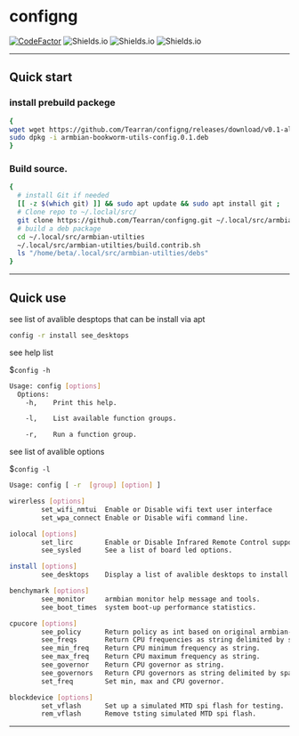 # configng

[![CodeFactor](https://www.codefactor.io/repository/github/tearran/configng/badge)](https://www.codefactor.io/repository/github/tearran/configng)
![Shields.io](https://img.shields.io/github/issues/Tearran/configng)
![Shields.io](https://img.shields.io/github/forks/Tearran/configng)
![Shields.io](https://img.shields.io/github/license/Tearran/configng)

---

## Quick start
### install prebuild packege
```bash
{
wget wget https://github.com/Tearran/configng/releases/download/v0.1-alpha/armbian-bookworm-utils-config.0.1.deb ;
sudo dpkg -i armbian-bookworm-utils-config.0.1.deb
}
```
### Build source.
```bash
{
  # install Git if needed
  [[ -z $(which git) ]] && sudo apt update && sudo apt install git ;
  # Clone repo to ~/.loclal/src/
  git clone https://github.com/Tearran/configng.git ~/.local/src/armbian-utilties ;
  # build a deb package
  cd ~/.local/src/armbian-utilties
  ~/.local/src/armbian-utilties/build.contrib.sh
  ls "/home/beta/.local/src/armbian-utilties/debs"  
}
```

---
## Quick use 
 see list of avalible desptops that can be install via apt
```bash
config -r install see_desktops
```
see help list

$`config -h` 
```bash
Usage: config [options]
  Options:
    -h,    Print this help.

    -l,    List available function groups.

    -r,    Run a function group.
```

see list of avalible options

$`config -l`
```bash
Usage: config [ -r  [group] [option] ]

wirerless [options]
        set_wifi_nmtui  Enable or Disable wifi text user interface
        set_wpa_connect Enable or Disable wifi command line.

iolocal [options]
        set_lirc        Enable or Disable Infrared Remote Control support.
        see_sysled      See a list of board led options.

install [options]
        see_desktops    Display a list of avalible desktops to install.

benchymark [options]
        see_monitor     armbian monitor help message and tools.
        see_boot_times  system boot-up performance statistics.

cpucore [options]
        see_policy      Return policy as int based on original armbian-config logic.
        see_freqs       Return CPU frequencies as string delimited by space.
        see_min_freq    Return CPU minimum frequency as string.
        see_max_freq    Return CPU maximum frequency as string.
        see_governor    Return CPU governor as string.
        see_governors   Return CPU governors as string delimited by space.
        set_freq        Set min, max and CPU governor.

blockdevice [options]
        set_vflash      Set up a simulated MTD spi flash for testing.
        rem_vflash      Remove tsting simulated MTD spi flash.
```

---
<!--
This is a refactoring of [armbian-config](https://github.com/armbian/config) using [Bash Utility](https://labbots.github.io/bash-utility) 
embedded in this project. This allows for functional programming in Bash. Error handling and validation are also included. 
The idea is to provide an API in Bash that can be called from a Command line interface, Text User interface and others.
Why Bash? Well, because it's going to be in every distribution. Striped down distributions 
may not include Python, C/C++, etc. build/runtime environments 



## Coding standards
[Shell Style Guide](https://google.github.io/styleguide/shellguide.html) has some good ideas, 
but fundementally look at the code in lib:
```
# @description Strip characters from the beginning of a string.
#
# @example
#   echo "$(string::lstrip "Hello World!" "He")"
#   #Output
#   llo World!
#
# @arg $1 string The input string.
# @arg $2 string The characters you want to strip.
#
# @exitcode 0  If successful.
# @exitcode 2 Function missing arguments.
#
# @stdout Returns the modified string.
string::lstrip() {
[[ $# -lt 2 ]] && printf "%s: Missing arguments\n" "${FUNCNAME[0]}" && return 2
printf '%s\n' "${1##$2}"
}
```

Functions should follow ~~filename~~::func_name style. Then you can tell just from the name which 
file the function is located in. Return codes should also follow a similar pattern:
* 0 Successful
* 1 Not found
* 2 Function missing arguments
* 3-255 all other errors

Validate values:
```
# Validate minimum frequency is <= maximum frequency
[ "$min_freq" -gt "$max_freq" ] && printf "%s: Minimum frequency must be <= maximum frequency\n" "${FUNCNAME[0]}" && return 5
```

Return values should use stdout:

```
# Return value
printf '%s\n' "$(cat $file)"
```

Only use sudo when needed and never run as root!

-->
